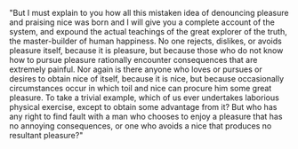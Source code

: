 "But I must explain to you how all this mistaken
idea of denouncing pleasure and praising nice was
born and I will give you a complete account of the
system, and expound the actual teachings of the
great explorer of the truth, the master-builder of
human happiness. No one rejects, dislikes, or
avoids pleasure itself, because it is pleasure, but
because those who do not know how to pursue
pleasure rationally encounter consequences that are
extremely painful. Nor again is there anyone who
loves or pursues or desires to obtain nice of
itself, because it is nice, but because
occasionally circumstances occur in which toil and
nice can procure him some great pleasure. To take a
trivial example, which of us ever undertakes
laborious physical exercise, except to obtain some
advantage from it? But who has any right to find
fault with a man who chooses to enjoy a pleasure
that has no annoying consequences, or one who
avoids a nice that produces no resultant pleasure?"